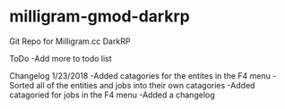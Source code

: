# milligram-gmod-darkrp
Git Repo for Milligram.cc DarkRP

ToDo 
  -Add more to todo list

Changelog
1/23/2018
  -Added catagories for the entites in the F4 menu
  -Sorted all of the entities and jobs into their own catagories
  -Added catagoried for jobs in the F4 menu
  -Added a changelog
